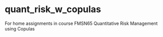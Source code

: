 # quant_risk_w_copulas
For home assignments in course FMSN65 Quantitative Risk Management using Copulas

